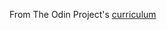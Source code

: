 From The Odin Project's [curriculum](https://www.theodinproject.com/courses/ruby-on-rails/lessons/sinatra-project)
